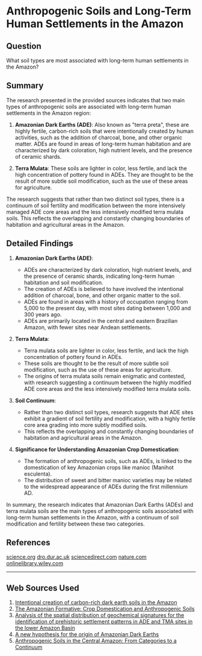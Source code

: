 # Anthropogenic Soils and Long-Term Human Settlements in the Amazon

## Question
What soil types are most associated with long-term human settlements in the Amazon?

## Summary
The research presented in the provided sources indicates that two main types of anthropogenic soils are associated with long-term human settlements in the Amazon region:

1. **Amazonian Dark Earths (ADE)**: Also known as "terra preta", these are highly fertile, carbon-rich soils that were intentionally created by human activities, such as the addition of charcoal, bone, and other organic matter. ADEs are found in areas of long-term human habitation and are characterized by dark coloration, high nutrient levels, and the presence of ceramic shards.

2. **Terra Mulata**: These soils are lighter in color, less fertile, and lack the high concentration of pottery found in ADEs. They are thought to be the result of more subtle soil modification, such as the use of these areas for agriculture.

The research suggests that rather than two distinct soil types, there is a continuum of soil fertility and modification between the more intensively managed ADE core areas and the less intensively modified terra mulata soils. This reflects the overlapping and constantly changing boundaries of habitation and agricultural areas in the Amazon.

## Detailed Findings

1. **Amazonian Dark Earths (ADE)**: 
   - ADEs are characterized by dark coloration, high nutrient levels, and the presence of ceramic shards, indicating long-term human habitation and soil modification.
   - The creation of ADEs is believed to have involved the intentional addition of charcoal, bone, and other organic matter to the soil.
   - ADEs are found in areas with a history of occupation ranging from 5,000 to the present day, with most sites dating between 1,000 and 300 years ago.
   - ADEs are primarily located in the central and eastern Brazilian Amazon, with fewer sites near Andean settlements.

2. **Terra Mulata**:
   - Terra mulata soils are lighter in color, less fertile, and lack the high concentration of pottery found in ADEs.
   - These soils are thought to be the result of more subtle soil modification, such as the use of these areas for agriculture.
   - The origins of terra mulata soils remain enigmatic and contested, with research suggesting a continuum between the highly modified ADE core areas and the less intensively modified terra mulata soils.

3. **Soil Continuum**:
   - Rather than two distinct soil types, research suggests that ADE sites exhibit a gradient of soil fertility and modification, with a highly fertile core area grading into more subtly modified soils.
   - This reflects the overlapping and constantly changing boundaries of habitation and agricultural areas in the Amazon.

4. **Significance for Understanding Amazonian Crop Domestication**:
   - The formation of anthropogenic soils, such as ADEs, is linked to the domestication of key Amazonian crops like manioc (Manihot esculenta).
   - The distribution of sweet and bitter manioc varieties may be related to the widespread appearance of ADEs during the first millennium AD.

In summary, the research indicates that Amazonian Dark Earths (ADEs) and terra mulata soils are the main types of anthropogenic soils associated with long-term human settlements in the Amazon, with a continuum of soil modification and fertility between these two categories.

## References

[science.org](https://www.science.org/doi/10.1126/sciadv.adh8499)
[dro.dur.ac.uk](http://dro.dur.ac.uk/27804/1/27804.pdf?DDD6+spks92+kswl88=)
[sciencedirect.com](https://www.sciencedirect.com/science/article/pii/S0305440312005523)
[nature.com](https://www.nature.com/articles/s41467-020-20184-2)
[onlinelibrary.wiley.com](https://onlinelibrary.wiley.com/doi/10.1111/j.1475-4762.2011.00999.x)

---
## Web Sources Used

1. [Intentional creation of carbon-rich dark earth soils in the Amazon](https://www.science.org/doi/10.1126/sciadv.adh8499)
2. [The Amazonian Formative: Crop Domestication and Anthropogenic Soils](http://dro.dur.ac.uk/27804/1/27804.pdf?DDD6+spks92+kswl88=)
3. [Analysis of the spatial distribution of geochemical signatures for the identification of prehistoric settlement patterns in ADE and TMA sites in the lower Amazon Basin](https://www.sciencedirect.com/science/article/pii/S0305440312005523)
4. [A new hypothesis for the origin of Amazonian Dark Earths](https://www.nature.com/articles/s41467-020-20184-2)
5. [Anthropogenic Soils in the Central Amazon: From Categories to a Continuum](https://onlinelibrary.wiley.com/doi/10.1111/j.1475-4762.2011.00999.x)
